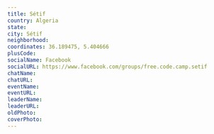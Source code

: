 ```yaml
---
title: Sétif
country: Algeria
state: 
city: Sétif
neighborhood: 
coordinates: 36.189475, 5.404666
plusCode:
socialName: Facebook
socialURL: https://www.facebook.com/groups/free.code.camp.setif
chatName:
chatURL:
eventName:
eventURL:
leaderName:
leaderURL:
oldPhoto: 
coverPhoto:
---
```

